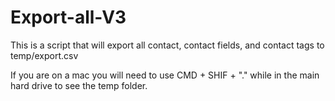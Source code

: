 # Export-all-V3

This is a script that will export all contact, contact fields, and contact tags to temp/export.csv

If you are on a mac you will need to use CMD + SHIF + "." while in the main hard drive to see the temp folder.

